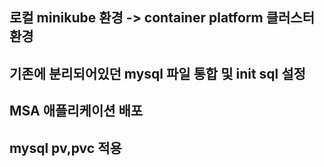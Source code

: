 ## 로컬 minikube 환경 -> container platform 클러스터 환경
## 기존에 분리되어있던 mysql 파일 통합 및 init sql 설정
## MSA 애플리케이션 배포
## mysql pv,pvc 적용
